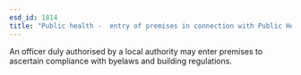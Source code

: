 ```yaml
---
esd_id: 1814
title: "Public health -  entry of premises in connection with Public Health Act"
---
```


An officer duly authorised by a local authority may enter premises to ascertain compliance with byelaws and building regulations.

